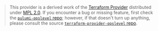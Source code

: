 > This provider is a derived work of the [Terraform Provider](https://github.com/terraform-providers/terraform-provider-opslevel)
> distributed under [MPL 2.0](https://www.mozilla.org/en-US/MPL/2.0/). If you encounter a bug or missing feature,
> first check the [`pulumi-opslevel` repo](/issues); however, if that doesn't turn up anything,
> please consult the source [`terraform-provider-opslevel` repo](https://github.com/terraform-providers/terraform-provider-opslevel/issues).
